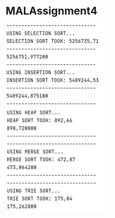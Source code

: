 # MALAssignment4

![Regular expression diagram](https://github.com/MadsMeinertAndersenCPHBusiness/MiniProject1MAL/blob/main/SortTimes-MiniProject1.PNG)
